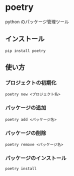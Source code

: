 # poetry
python のパッケージ管理ツール

## インストール
```shell
pip install poetry
```

## 使い方
### プロジェクトの初期化
```shell
poetry new <プロジェクト名>
```

### パッケージの追加
```shell
poetry add <パッケージ名>
```

### パッケージの削除
```shell
poetry remove <パッケージ名>
```

### パッケージのインストール
```shell
poetry install
```
